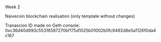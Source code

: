 Week 2

Naivecoin blockchain realisation (only template without changes)

Tranascion ID made on Geth console: 0xc36d40d993c55316587270bf175d1025b01002b0fc9492d8e5a1126f0da4c167
